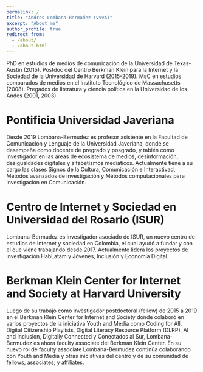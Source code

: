 ```yaml
---
permalink: /
title: "Andres Lombana-Bermudez (vVvA)"
excerpt: "About me"
author_profile: true
redirect_from: 
  - /about/
  - /about.html
---
```


PhD en estudios de medios de comunicación de la Universidad de Texas-Austin (2015). Postdoc del Centro Berkman Klein para la Internet y la Sociedad de la Universidad de Harvard (2015-2019).  MsC en estudios comparados de medios en el Instituto Tecnológico de Massachusetts (2008). Pregados de literatura y ciencia política en la Universidad de los Andes (2001, 2003). 

Pontificia Universidad Javeriana
======
 
Desde 2019 Lombana-Bermudez es profesor asistente en la Facultad de Comunicacion y Lenguaje de la Universidad Javeriana, donde se desempeña como docente de pregrado y posgrado, y tabién como investigador en las áreas de ecosistema de medios, desinformación, desigualdades digitales y alfabetismos mediáticos. Actualmente tiene a su cargo las clases Signos de la Cultura, Comunicación e Interactivad, Métodos avanzados de investigación y Métodos computacionales para investigación en Comunicación. 

Centro de Internet y Sociedad en Universidad del Rosario (ISUR)
======

Lombana-Bermudez es investigador asociado de ISUR, un nuevo centro de estudios de Internet y sociedad en Colombia, el cual ayudó a fundar y con el que viene trabajando desde 2017. Actualmente lidera los proyectos de investigación HabLatam y Jóvenes, Inclusión y Economía Digital. 

Berkman Klein Center for Internet and Society at Harvard University
======

Luego de su trabajo como investigador postdoctoral (fellow) de 2015 a 2019 en el Berkman Klein Center for Internet and Society donde colaboró en varios proyectos de la iniciativa Youth and Media como Coding for All, Digital Citizenship Playlists, Digital Literacy Resource Platform (DLRP), AI and Inclusion, Digitally Connected y Conectados al Sur, Lombana-Bermudez es ahora faculty associate del Berkman Klein Center. En su nuevo rol de faculty associate Lombana-Bermudez continúa colaborando con Youth and Media y otras iniciativas del centro y de su comunidad de fellows, associates, y affiliates. 
